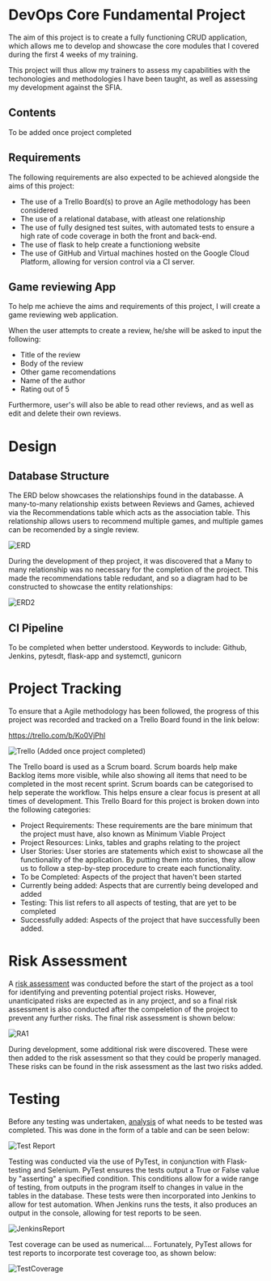 # DevOps Core Fundamental Project 
The aim of this project is to create a fully functioning CRUD application, which allows me to develop and showcase the core modules that I covered during the first 4 weeks of my training.

This project will thus allow my trainers to assess my capabilities with the techonologies and methodologies I have been taught, as well as assessing my development against the SFIA.

## Contents

To be added once project completed

## Requirements
The following requirements are also expected to be achieved alongside the aims of this project:
* The use of a Trello Board(s) to prove an Agile methodology has been considered
* The use of a relational database, with atleast one relationship
* The use of fully designed test suites, with automated tests to ensure a high rate of code coverage in both the front and back-end. 
* The use of flask  to help create a functioniong website
* The use of GitHub and Virtual machines hosted on the Google Cloud Platform, allowing for version control via a CI server.

## Game reviewing App
To help me achieve the aims and requirements of this project, I will create a game reviewing web application.

When the user attempts to create a review, he/she will be asked to input the following:
  * Title of the review
  * Body of the review
  * Other game recomendations
  * Name of the author
  * Rating out of 5

Furthermore, user's will also be able to read other reviews, and as well as edit and delete their own reviews.

# Design

## Database Structure

The ERD below showcases the relationships found in the databasse. A many-to-many relationship exists between Reviews and Games, achieved via the Recommendations table which acts as the association table. This relationship allows users to recommend multiple games, and multiple games can be recomended by a single review.

![ERD](Screenshots/ERD.PNG)

During the development of thep project, it was discovered that a Many to many relationship was no necessary for the completion of the project. This made the recommendations table redudant, and so a diagram had to be constructed to showcase the entity relationships:

![ERD2](Screenshots/ERD2.png)

## CI Pipeline

To be completed when better understood.
Keywords to include: Github, Jenkins, pytesdt, flask-app and systemctl, gunicorn

# Project Tracking

To ensure that a Agile methodology has been followed, the progress of this project was recorded and tracked on a Trello Board found in the link below:

https://trello.com/b/Ko0VjPhl

![Trello](Screenshots/trello.png) (Added once project completed)

The Trello board is used as a Scrum board. Scrum boards help make Backlog items more visible, while also showing all items that need to be completed in the most recent sprint. Scrum boards can be categorised to help seperate the workflow. This helps ensure a clear focus is present at all times of development. This Trello Board for this project is broken down into the following categories:

   * Project Requirements: These requirements are the bare minimum that the project must have, also known as Minimum Viable Project
   * Project Resources: Links, tables and graphs relating to the project
   * User Stories: User stories are statements which exist to showcase all the functionality of the application. By putting them into stories, they allow us to follow a step-by-step procedure to create each functionality.
   * To be Completed: Aspects of the project that haven't been started
   * Currently being added: Aspects that are currently being developed and added
   * Testing: This list refers to all aspects of testing, that are yet to be completed
   * Successfully added: Aspects of the project that have successfully been added.
  
  # Risk Assessment
A [risk assessment](https://docs.google.com/spreadsheets/d/1rV_37JyttRklZ-s-0o_n9_5RRai0x6cwT8nH0TWXFfA/edit?usp=sharing) was conducted before the start of the project as a tool for identifying and preventing potential project risks. However, unanticipated risks are expected as in any project, and so a final risk assessment is also conducted after the compeletion of the project to prevent any further risks. The final risk assessment is shown below:

![RA1](Screenshots/RA1.png)

During development, some additional risk were discovered. These were then added to the risk assessment so that they could be properly managed. These risks can be found in the risk assessment as the last two risks added.
  # Testing
Before any testing was undertaken, [analysis](https://docs.google.com/spreadsheets/d/1OfFZ9vwDHFIqsNnYMJ-dNl1Pc47DokX4H7gkPtnL4SU/edit?usp=sharing) of what needs to be tested was completed. This was done in the form of a table and can be seen below:

![Test Report](Screenshots/testReport.png)

Testing was conducted via the use of PyTest, in conjunction with Flask-testing and Selenium. PyTest ensures the tests output a True or False value by "asserting" a specified condition. This conditions allow for a wide range of testing, from outputs in the program itself to changes in value in the tables in the database. These tests were then incorporated into Jenkins to allow for test automation. When Jenkins runs the tests, it also produces an output in the console, allowing for test reports to be seen.

![JenkinsReport](Screenshots/jenkinsReport.png)

Test coverage can be used as numerical.... Fortunately, PyTest allows for test reports to incorporate test coverage too, as shown below:

![TestCoverage](Screenshots/UnitTestingCoverage.PNG)
